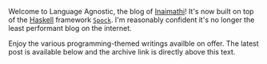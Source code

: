 Welcome to Language Agnostic, the blog of [Inaimathi](https://github.com/Inaimathi)! It's now built on top of the [Haskell](https://www.haskell.org/) framework [`Spock`](https://www.spock.li/). I'm reasonably confident it's no longer the least performant blog on the internet.

Enjoy the various programming-themed writings availble on offer. The latest post is available below and the archive link is directly above this text.
